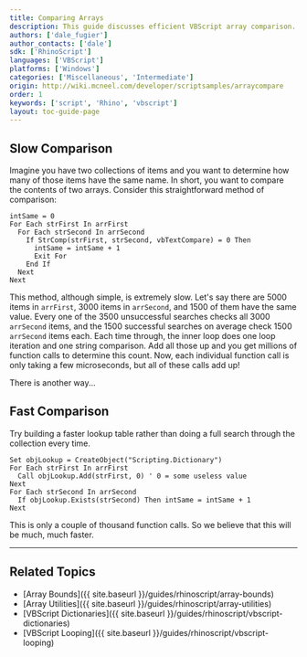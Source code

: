```yaml
---
title: Comparing Arrays
description: This guide discusses efficient VBScript array comparison.
authors: ['dale_fugier']
author_contacts: ['dale']
sdk: ['RhinoScript']
languages: ['VBScript']
platforms: ['Windows']
categories: ['Miscellaneous', 'Intermediate']
origin: http://wiki.mcneel.com/developer/scriptsamples/arraycompare
order: 1
keywords: ['script', 'Rhino', 'vbscript']
layout: toc-guide-page
---
```


 
## Slow Comparison

Imagine you have two collections of items and you want to determine how many of those items have the same name.  In short, you want to compare the contents of two arrays.  Consider this straightforward method of comparison:

```vbnet
intSame = 0
For Each strFirst In arrFirst
  For Each strSecond In arrSecond
    If StrComp(strFirst, strSecond, vbTextCompare) = 0 Then
      intSame = intSame + 1
      Exit For
    End If
  Next
Next
```

This method, although simple, is extremely slow.  Let's say there are 5000 items in `arrFirst`, 3000 items in `arrSecond`, and 1500 of them have the same value. Every one of the 3500 unsuccessful searches checks all 3000 `arrSecond` items, and the 1500 successful searches on average check 1500 `arrSecond` items each. Each time through, the inner loop does one loop iteration and one string comparison. Add all those up and you get millions of function calls to determine this count. Now, each individual function call is only taking a few microseconds, but all of these calls add up!

There is another way...

## Fast Comparison

Try building a faster lookup table rather than doing a full search through the collection every time.

```vbnet
Set objLookup = CreateObject("Scripting.Dictionary")
For Each strFirst In arrFirst
  Call objLookup.Add(strFirst, 0) ' 0 = some useless value
Next
For Each strSecond In arrSecond
  If objLookup.Exists(strSecond) Then intSame = intSame + 1
Next
```

This is only a couple of thousand function calls.  So we believe that this will be much, much faster.

---

## Related Topics

- [Array Bounds]({{ site.baseurl }}/guides/rhinoscript/array-bounds)
- [Array Utilities]({{ site.baseurl }}/guides/rhinoscript/array-utilities)
- [VBScript Dictionaries]({{ site.baseurl }}/guides/rhinoscript/vbscript-dictionaries)
- [VBScript Looping]({{ site.baseurl }}/guides/rhinoscript/vbscript-looping)
